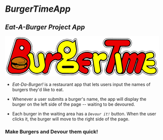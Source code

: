 # _BurgerTimeApp_
## *Eat-A-Burger Project App*

![Logo](.\public\assets\img\burgertimeLogo.png)

* _*Eat-Da-Burger!*_ is a restaurant app that lets users input the names of burgers they'd like to eat.

* Whenever a user submits a burger's name, the app will display the burger on the left side of the page -- waiting to be devoured.

* Each burger in the waiting area has a _`Devour it!`_ button. When the user clicks it, the burger will move to the right side of the page.

### Make Burgers and Devour them quick!

